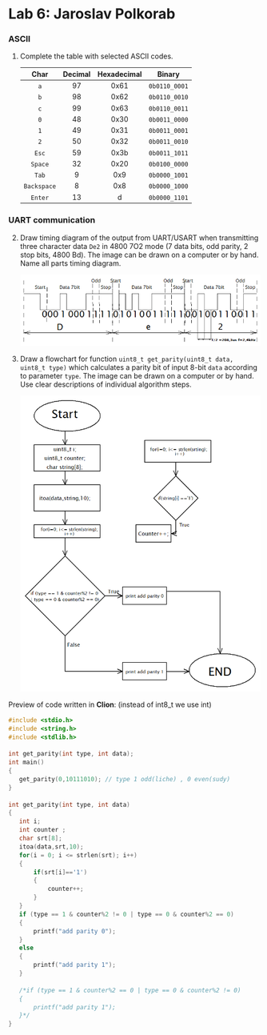 # Lab 6: Jaroslav Polkorab

### ASCII

1. Complete the table with selected ASCII codes.

   | **Char** | **Decimal** | **Hexadecimal** | **Binary** |
   | :-: | :-: | :-: | :-: |
   | `a` | 97 | 0x61 | `0b0110_0001` |
   | `b` | 98 | 0x62 | `0b0110_0010` |
   | `c` | 99 | 0x63 | `0b0110_0011` |
   | `0` | 48 | 0x30 | `0b0011_0000` |
   | `1` | 49 | 0x31 | `0b0011_0001` |
   | `2` | 50 | 0x32 | `0b0011_0010` |
   | `Esc` | 59 | 0x3b | `0b0011_1011` |
   | `Space` | 32 | 0x20 | `0b0100_0000` |
   | `Tab` | 9 | 0x9 | `0b0000_1001` |
   | `Backspace` | 8 | 0x8 | `0b0000_1000` |
   | `Enter` | 13 | d | `0b0000_1101` |

### UART communication

2. Draw timing diagram of the output from UART/USART when transmitting three character data `De2` in 4800 7O2 mode (7 data bits, odd parity, 2 stop bits, 4800&nbsp;Bd). The image can be drawn on a computer or by hand. Name all parts timing diagram.

   ![your figure](https://github.com/Polkorabjaroslav/Digital-electronics-2/blob/main/Obrazky/DE2_uart.png)

3. Draw a flowchart for function `uint8_t get_parity(uint8_t data, uint8_t type)` which calculates a parity bit of input 8-bit `data` according to parameter `type`. The image can be drawn on a computer or by hand. Use clear descriptions of individual algorithm steps.

   ![your figure](https://github.com/Polkorabjaroslav/Digital-electronics-2/blob/main/Obrazky/digicigi_diagram.png)
   
Preview of code written in **Clion**:
(instead of int8_t we use int)
 ```c
#include <stdio.h>
#include <string.h>
#include <stdlib.h>

int get_parity(int type, int data);
int main()
{
    get_parity(0,10111010); // type 1 odd(liche) , 0 even(sudy)
}

int get_parity(int type, int data)
{
    int i;
    int counter ;
    char srt[8];
    itoa(data,srt,10);
    for(i = 0; i <= strlen(srt); i++)
    {
        if(srt[i]=='1')
        {
            counter++;
        }
    }
    if (type == 1 & counter%2 != 0 | type == 0 & counter%2 == 0)
    {
        printf("add parity 0");
    }
    else
    {
        printf("add parity 1");
    }

    /*if (type == 1 & counter%2 == 0 | type == 0 & counter%2 != 0)
    {
        printf("add parity 1");
    }*/
}
 ```
